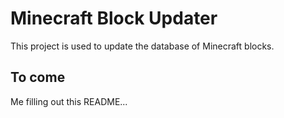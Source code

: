 # Minecraft Block Updater

This project is used to update the database of Minecraft blocks.

## To come

Me filling out this README...